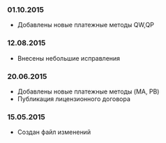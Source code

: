 ### 01.10.2015
* Добавлены новые платежные методы QW,QP

### 12.08.2015
* Внесены небольшие исправления

### 20.06.2015
* Добавлены новые платежные методы (MA, PB)
* Публикация лицензионного договора

### 15.05.2015
* Создан файл изменений
